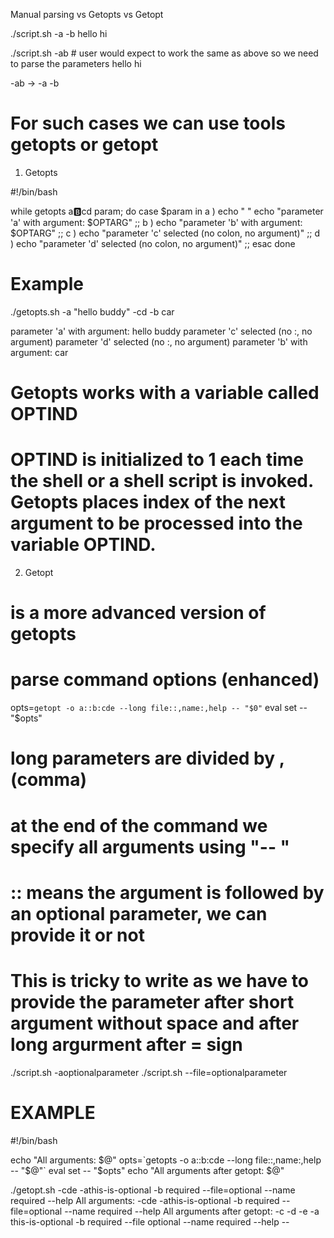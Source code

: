 Manual parsing vs Getopts vs Getopt

./script.sh -a -b
hello
hi

./script.sh -ab # user would expect to work the same as above so we need to parse the parameters
hello
hi

-ab -> -a -b

# For such cases we can use tools getopts or getopt

1. Getopts

#!/bin/bash

while getopts a:b:cd param; do
    case $param in
        a ) echo " "
            echo "parameter 'a' with argument: $OPTARG"
            ;;
        b ) echo "parameter 'b' with argument: $OPTARG"
            ;;
        c ) echo "parameter 'c' selected (no colon, no argument)"
            ;;
        d ) echo "parameter 'd' selected (no colon, no argument)"
            ;;
    esac
done

# Example
./getopts.sh -a "hello buddy" -cd -b car

parameter 'a' with argument: hello buddy
parameter 'c' selected (no :, no argument)
parameter 'd' selected (no :, no argument)
parameter 'b' with argument: car

# Getopts works with a variable called OPTIND
# OPTIND is initialized to 1 each time the shell or a shell script is invoked. Getopts places index of the next argument to be processed into the variable OPTIND.


2. Getopt

# is a more advanced version of getopts
# parse command options (enhanced)

opts=`getopt -o a::b:cde --long file::,name:,help -- "$0"`
eval set -- "$opts"

# long parameters are divided by , (comma)
# at the end of the command we specify all arguments using "-- "
# :: means the argument is followed by an optional parameter, we can provide it or not
# This is tricky to write as we have to provide the parameter after short argument without space and after long argurment after = sign
./script.sh -aoptionalparameter
./script.sh --file=optionalparameter 

# EXAMPLE
#!/bin/bash

echo "All arguments: $@"
opts=`getopts -o a::b:cde --long file::,name:,help -- "$@"`
eval set -- "$opts"
echo "All arguments after getopt: $@"


./getopt.sh -cde -athis-is-optional -b required --file=optional --name required --help
All arguments: -cde -athis-is-optional -b required --file=optional --name required --help
All arguments after getopt: -c -d -e -a this-is-optional -b required --file optional --name required --help -- 

